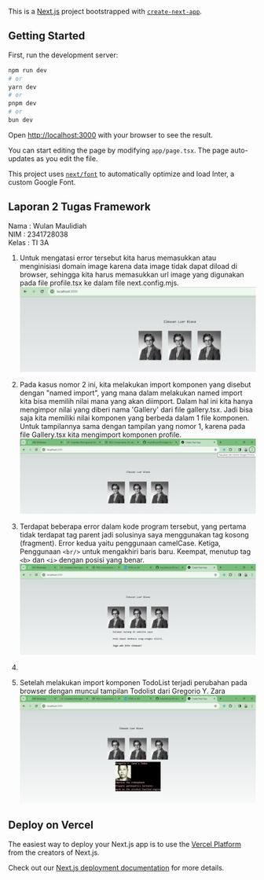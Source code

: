 This is a [Next.js](https://nextjs.org/) project bootstrapped with [`create-next-app`](https://github.com/vercel/next.js/tree/canary/packages/create-next-app).

## Getting Started

First, run the development server:

```bash
npm run dev
# or
yarn dev
# or
pnpm dev
# or
bun dev
```

Open [http://localhost:3000](http://localhost:3000) with your browser to see the result.

You can start editing the page by modifying `app/page.tsx`. The page auto-updates as you edit the file.

This project uses [`next/font`](https://nextjs.org/docs/basic-features/font-optimization) to automatically optimize and load Inter, a custom Google Font.

## Laporan 2 Tugas Framework

Nama : Wulan Maulidiah <br>
NIM : 2341728038 <br>
Kelas : TI 3A <br>

1. Untuk mengatasi error tersebut kita harus memasukkan atau menginisiasi domain image karena data image tidak dapat diload di browser, sehingga kita harus memasukkan url image yang digunakan pada file profile.tsx ke dalam file next.config.mjs.
![Screenshoot](assets-report/W03-1.png)

2. Pada kasus nomor 2 ini, kita melakukan import komponen yang disebut dengan "named import", yang mana dalam melakukan named import kita bisa memilih nilai mana yang akan diimport. Dalam hal ini kita hanya mengimpor nilai yang diberi nama 'Gallery' dari file gallery.tsx. Jadi bisa saja kita memiliki nilai komponen yang berbeda dalam 1 file komponen. Untuk tampilannya sama dengan tampilan yang nomor 1, karena pada file Gallery.tsx kita mengimport komponen profile.
![Screenshoot](assets-report/W03-2.png)

3. Terdapat beberapa error dalam kode program tersebut, yang pertama tidak terdapat tag parent jadi solusinya saya menggunakan tag kosong (fragment). Error kedua yaitu penggunaan camelCase. Ketiga, Penggunaan `<br/>` untuk mengakhiri baris baru. Keempat, menutup tag `<b>` dan `<i>` dengan posisi yang benar.
![Screenshoot](assets-report/W03-3.png)

4. 

5. Setelah melakukan import komponen TodoList terjadi perubahan pada browser dengan muncul tampilan Todolist dari Gregorio Y. Zara
![Screenshoot](assets-report/W03-5.png)



## Deploy on Vercel

The easiest way to deploy your Next.js app is to use the [Vercel Platform](https://vercel.com/new?utm_medium=default-template&filter=next.js&utm_source=create-next-app&utm_campaign=create-next-app-readme) from the creators of Next.js.

Check out our [Next.js deployment documentation](https://nextjs.org/docs/deployment) for more details.
